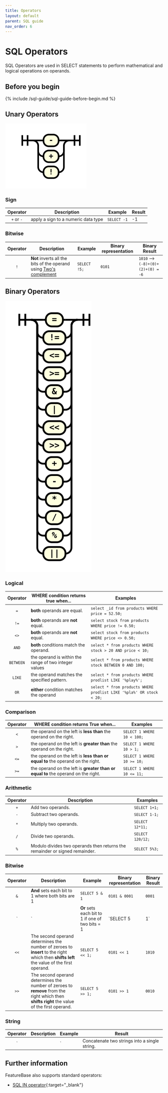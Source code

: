 ```yaml
---
title: Operators
layout: default
parent: SQL guide
nav_order: 6
---
```


# SQL Operators

SQL Operators are used in SELECT statements to perform mathematical and logical operations on operands.

## Before you begin

{% include /sql-guide/sql-guide-before-begin.md %}

## Unary Operators

![expr](/assets/images/sql-guide/unary_op.svg)

### Sign

| Operator | Description | Example | Result |
|:---:|---|---|---|
| `+` or `-` | apply a sign to a numeric data type | `SELECT -1` | -1 |

### Bitwise

| Operator | Description | Example | Binary representation | Binary Result |
|:---:|---|---|---|---|
| `!` | **Not** inverts all the bits of the operand using [Two's complement](https://en.wikipedia.org/wiki/Two%27s_complement) | `SELECT !5;` | `0101` | `1010` --> `(-8)+(0)+(2)+(0) = -6`|

## Binary Operators

![expr](/assets/images/sql-guide/binary_op.svg)

### Logical

| Operator | WHERE condition returns **true** when... | Examples |
|:---:|---|---|
| `=` | **both** operands are equal. | `select _id from products WHERE price = 52.50;` |
| `!=` | **both** operands are **not** equal. | `select stock from products WHERE price != 0.50;` |
| `<>` | **both** operands are **not** equal. | `select stock from products WHERE price <> 0.50;` |
| `AND` | **both** conditions match the operand. | `select * from products WHERE stock > 20 AND price < 10;` |
| `BETWEEN` | the operand is within the range of two integer values | `select * from products WHERE stock BETWEEN 0 AND 100;` |
| `LIKE` | the operand matches the specified pattern. | `select * from products WHERE prodlist LIKE '%play%';` |
| `OR` | **either** condition matches the operand |  `select * from products WHERE prodlist LIKE '%pla%' OR stock < 20;` |

<!-- Add missing from https://www.w3schools.com/sql/sql_operators.asp once supported -->

### Comparison

| Operator | WHERE condition returns **True** when... | Examples |
|:---:|---|---|
| `<` | the operand on the left is **less than** the operand on the right. | `SELECT 1 WHERE 10 < 100;` |
| `>` | the operand on the left is **greater than** the operand on the right. | `SELECT 1 WHERE 10 > 1;` |
| `<=` | the operand on the left is **less than  or equal to** the operand on the right. | `SELECT 1 WHERE 10 >= 10;` |
| `>=` | the operand on the left is **greater than or equal to** the operand on the right. | `SELECT 1 WHERE 10 <= 11;` |

### Arithmetic

| Operator | Description | Examples |
|:---:|---|---|
| `+` | Add two operands. | `SELECT 1+1;` |
| `-` | Subtract two operands. | `SELECT 1-1;` |
| `*` | Multiply two operands. | `SELECT 12*11;` |
| `/` | Divide two operands. | `SELECT 120/12;` |
| `%` | Modulo divides two operands then returns the remainder or signed remainder. | `SELECT 5%3;` |

### Bitwise

| Operator | Description | Example | Binary representation | Binary Result |
|:---:|---|---|---|---|
| `&` | **And** sets each bit to 1 where both bits are 1 | `SELECT 5 & 1` | `0101 & 0001` | `0001` |
| `|` | **Or** sets each bit to 1 if one of two bits = 1 | `SELECT 5 | 1` | `0101 | 0001` | `0101` |
| `<<` | The second operand determines the number of zeroes to **insert** to the right which then **shifts left** the value of the first operand. | `SELECT 5 << 1;` | `0101 << 1` | `1010` |
| `>>` | The second operand determines the number of zeroes to **remove** from the right which then **shifts right** the value of the first operand. | `SELECT 5 >> 1;` | `0101 >> 1` | `0010` |

### String

| Operator | Description | Example | Result |
|:---:|---|---|---|
| `||` | Concatenate two strings into a single string. | `SELECT 'CON' || 'CAT';` | `CONCAT` |

## Further information

FeatureBase also supports standard operators:

* [SQL IN operator](https://www.w3schools.com/Sql/sql_in.asp){:target="_blank"}
